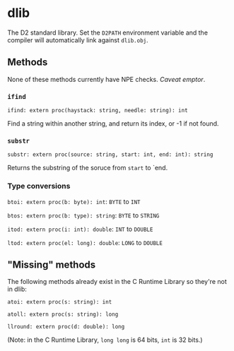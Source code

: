 # dlib

The D2 standard library. Set the `D2PATH` environment variable and the 
compiler will automatically link against `dlib.obj`.

## Methods

None of these methods currently have NPE checks. _Caveat emptor_.

### `ifind`

`ifind: extern proc(haystack: string, needle: string): int`

Find a string within another string, and return its index, or -1 if not found.

### `substr`

`substr: extern proc(source: string, start: int, end: int): string`

Returns the substring of the soruce from `start` to `end.

### Type conversions

`btoi: extern proc(b: byte): int`: `BYTE` to `INT`

`btos: extern proc(b: type): string`: `BYTE` to `STRING`

`itod: extern proc(i: int): double`: `INT` to `DOUBLE`

`ltod: extern proc(el: long): double`: `LONG` to `DOUBLE`


## "Missing" methods

The following methods already exist in the C Runtime Library so they're
not in dlib:

`atoi: extern proc(s: string): int`

`atoll: extern proc(s: string): long`

`llround: extern proc(d: double): long`

(Note: in the C Runtime Library, `long long` is 64 bits, `int` is 32 bits.)


